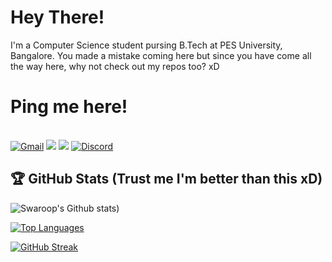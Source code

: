 # Hey There!

I'm a Computer Science student pursing B.Tech at PES University, Bangalore. You made a mistake coming here but since you have come all the way here, why not check out my repos too? xD <br>

# Ping me here! 
<br>
<a href = "mailto:swaroopbhat710@gmail.com?subject=From your Github Profile" ><img alt="Gmail" src="https://img.shields.io/badge/Gmail-D14836?style=for-the-badge&logo=gmail&logoColor=white" /></a>
<a href = "https://www.linkedin.com/in/swaroop710/" ><img src="https://img.shields.io/badge/linkedin%20-%230077B5.svg?&style=for-the-badge&logo=linkedin&logoColor=white"/></a>
<a href = "http://instagram.com/soupystic_7" ><img src="https://img.shields.io/badge/instagram%20-%23E4405F.svg?&style=for-the-badge&logo=Instagram&logoColor=white"/></a>
<a href="https://discordapp.com"><img alt="Discord" src="https://img.shields.io/badge/Discord-7289DA?style=for-the-badge&logo=discord&logoColor=white" /></a>

## 🏆 GitHub Stats (Trust me I'm better than this xD)
![Swaroop's Github stats](https://github-readme-stats.vercel.app/api?username=Soupy710&theme=vision-friendly-dark&show_icons=true))

[![Top Languages](https://github-readme-stats.vercel.app/api/top-langs/?username=Soupy710&layout=compact&show_icons=true&theme=tokyonight)](https://github.com/DenverCoder1/github-readme-streak-stats)

[![GitHub Streak](https://github-readme-streak-stats.herokuapp.com?user=Soupy710&theme=highcontrast&hide_border=true&date_format=M%20j%5B%2C%20Y%5D)](https://git.io/streak-stats)
